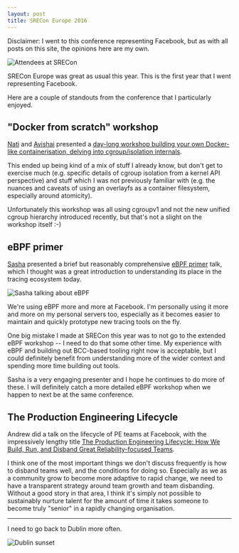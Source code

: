 ```yaml
---
layout: post
title: SRECon Europe 2016
---
```


Disclaimer: I went to this conference representing Facebook, but as with all
posts on this site, the opinions here are my own.

![Attendees at SRECon](/images/blog/srecon2016/rows.jpg)

SRECon Europe was great as usual this year. This is the first year that I went
representing Facebook.

Here are a couple of standouts from the conference that I particularly enjoyed.

## "Docker from scratch" workshop

[Nati](https://twitter.com/nocoot) and [Avishai](https://twitter.com/nukemberg)
presented a [day-long workshop building your own Docker-like containerisation,
delving into cgroup/isolation
internals](https://www.usenix.org/conference/srecon16europe/program/presentation/ish-shalom).

This ended up being kind of a mix of stuff I already know, but don't get to
exercise much (e.g. specific details of cgroup isolation from a kernel API
perspective) and stuff which I was not previously familiar with (e.g. the
nuances and caveats of using an overlayfs as a container filesystem, especially
around atomicity).

Unfortunately this workshop was all using cgroupv1 and not the new unified
cgroup hierarchy introduced recently, but that's not a slight on the workshop
itself :-)

## eBPF primer

[Sasha](https://twitter.com/goldshtn) presented a brief but
reasonably comprehensive [eBPF
primer](https://srecon16europe.sched.com/event/7Vjv/the-next-linux-superpower-ebpf-primer)
talk, which I thought was a great introduction to understanding its place in
the tracing ecosystem today.

![Sasha talking about eBPF](/images/blog/srecon2016/ebpf.jpg)

We're using eBPF more and more at Facebook. I'm personally using it more and
more on my personal servers too, especially as it becomes easier to maintain
and quickly prototype new tracing tools on the fly.

One big mistake I made at SRECon this year was to not go to the extended eBPF
workshop -- I need to do that some other time. My experience with eBPF and
building out BCC-based tooling right now is acceptable, but I could definitely
benefit from understanding more of the wider context and spending more time
building out tools.

Sasha is a very engaging presenter and I hope he continues to do more of these.
I will definitely catch a more detailed eBPF workshop when we happen to next be
at the same conference.

## The Production Engineering Lifecycle

Andrew did a talk on the lifecycle of PE teams at Facebook, with the
impressively lengthy title [The Production Engineering Lifecycle: How We Build,
Run, and Disband Great Reliability-focused
Teams](https://www.usenix.org/conference/srecon16europe/program/presentation/ryan).

I think one of the most important things we don't discuss frequently is how to
disband teams well, and the conditions for doing so. Especially as we as a
community grow to become more adaptive to rapid change, we need to have a
transparent strategy around team growth and team disbanding. Without a good
story in that area, I think it's simply not possible to sustainably nurture
talent for the amount of time it takes someone to become truly "senior" in a
rapidly changing organisation.

---

I need to go back to Dublin more often.

![Dublin sunset](/images/blog/srecon2016/sunset.jpg)
